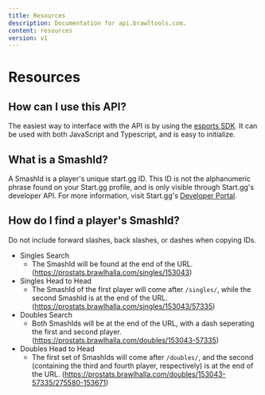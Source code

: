 ```yaml
---
title: Resources
description: Documentation for api.brawltools.com.
content: resources
version: v1
---
```


# Resources

## How can I use this API?

The easiest way to interface with the API is by using the [esports SDK](https://www.npmjs.com/package/@bmg-esports/sdk). It can be used with both JavaScript and Typescript, and is easy to initialize.

## What is a SmashId?

A SmashId is a player's unique start.gg ID. This ID is not the alphanumeric phrase found on your Start.gg profile, and is only visible through Start.gg's developer API. For more information, visit Start.gg's [Developer Portal](https://developer.start.gg/).

## How do I find a player's SmashId?

Do not include forward slashes, back slashes, or dashes when copying IDs.

- Singles Search
  - The SmashId will be found at the end of the URL. (https://prostats.brawlhalla.com/singles/153043)
- Singles Head to Head
  - The SmashId of the first player will come after `/singles/`, while the second SmashId is at the end of the URL. (https://prostats.brawlhalla.com/singles/153043/57335)
- Doubles Search
  - Both SmashIds will be at the end of the URL, with a dash seperating the first and second player. (https://prostats.brawlhalla.com/doubles/153043-57335)
- Doubles Head to Head
  - The first set of SmashIds will come after `/doubles/`, and the second (containing the third and fourth player, respectively) is at the end of the URL. (https://prostats.brawlhalla.com/doubles/153043-57335/275580-153671)
